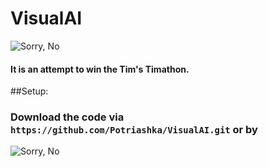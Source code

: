 # VisualAI
![Sorry, No](https://i.imgur.com/Tkagf7h.png)

#### It is an attempt to win the Tim's Timathon.

##Setup:
### Download the code via ```https://github.com/Potriashka/VisualAI.git``` or by
![Sorry, No](https://i.imgur.com/GKdDqY5.png)
